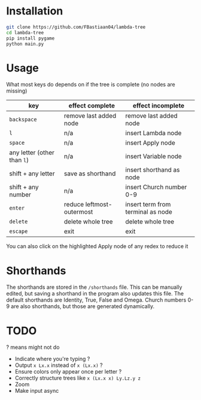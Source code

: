 # Installation
```bash
git clone https://github.com/FBastiaan04/lambda-tree
cd lambda-tree
pip install pygame
python main.py
```

# Usage
What most keys do depends on if the tree is complete (no nodes are missing)

|key|effect complete|effect incomplete|
|---|---|---|
|`backspace`|remove last added node|remove last added node|
|`l`|n/a|insert Lambda node|
|`space`|n/a|insert Apply node|
|any letter (other than `l`)|n/a|insert Variable node|
|shift + any letter|save as shorthand|insert shorthand as node|
|shift + any number|n/a|insert Church number 0-9|
|`enter`|reduce leftmost-outermost|insert term from terminal as node|
|`delete`|delete whole tree|delete whole tree|
|`escape`|exit|exit|

You can also click on the highlighted Apply node of any redex to reduce it

# Shorthands
The shorthands are stored in the `/shorthands` file. This can be manually edited, but saving a shorthand in the program also updates this file. The default shorthands are Identity, True, False and Omega.
Church numbers 0-9 are also shorthands, but those are generated dynamically.

# TODO
? means might not do
- Indicate where you're typing ?
- Output `x Lx.x` instead of `x (Lx.x)` ?
- Ensure colors only appear once per letter ?
- Correctly structure trees like `x (Lx.x x) Ly.Lz.y z`
- Zoom
- Make input async
